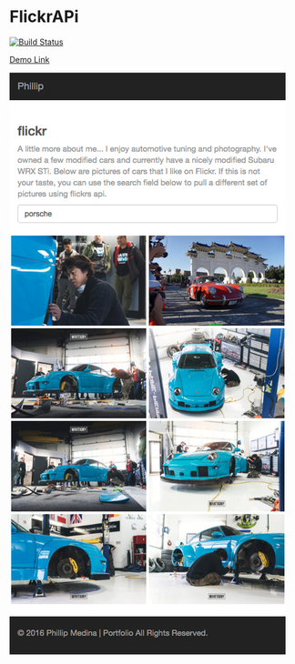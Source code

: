 # FlickrAPi

[![Build Status](https://travis-ci.org/jsmojo/FlickrAPi.svg?branch=master)](https://travis-ci.org/jsmojo/FlickrAPi)

[Demo Link](https://phillip-flickr-api.herokuapp.com/#/ "Demo Link")

![alt tag](https://github.com/jsmojo/FlickrAPi/blob/master/demo_FlickrAPi.jpg)
